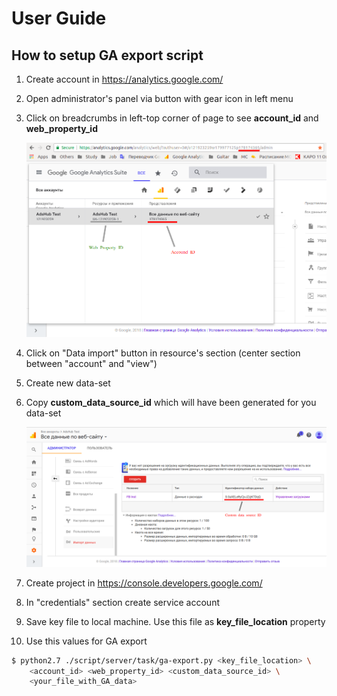 # User Guide

## How to setup GA export script

1. Create account in https://analytics.google.com/
2. Open administrator's panel via button with gear icon in left menu
3. Click on breadcrumbs in left-top corner of page to see **account_id** and **web_property_id**

    ![Account ID and web property ID location](ga-account-id-location.png)

4. Click on "Data import" button in resource's section (center section between "account" and "view")
5. Create new data-set
6. Copy **custom_data_source_id** which will have been generated for you data-set

    ![Custom data source ID location](ga-custom-data-source-id-location.png)

7. Create project in https://console.developers.google.com/
8. In "credentials" section create service account
9. Save key file to local machine. Use this file as **key_file_location** property

9. Use this values for GA export

```bash
$ python2.7 ./script/server/task/ga-export.py <key_file_location> \
    <account_id> <web_property_id> <custom_data_source_id> \
    <your_file_with_GA_data>
```
